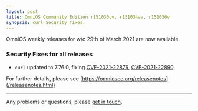 ```yaml
---
layout: post
title: OmniOS Community Edition r151030cv, r151034av, r151036v
synopsis: curl Security fixes.
---
```

OmniOS weekly releases for w/c 29th of March 2021 are now available.

### Security Fixes for all releases

* `curl` updated to 7.76.0, fixing
  [CVE-2021-22876](https://curl.se/docs/CVE-2021-22876.html),
  [CVE-2021-22890](https://curl.se/docs/CVE-2021-22890.html).

For further details, please see
[https://omniosce.org/releasenotes](/releasenotes.html)

---

Any problems or questions, please [get in touch](/about/contact.html).

